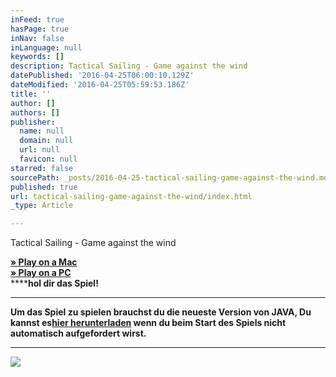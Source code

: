 ```yaml
---
inFeed: true
hasPage: true
inNav: false
inLanguage: null
keywords: []
description: Tactical Sailing - Game against the wind
datePublished: '2016-04-25T06:00:10.129Z'
dateModified: '2016-04-25T05:59:53.186Z'
title: ''
author: []
authors: []
publisher:
  name: null
  domain: null
  url: null
  favicon: null
starred: false
sourcePath: _posts/2016-04-25-tactical-sailing-game-against-the-wind.md
published: true
url: tactical-sailing-game-against-the-wind/index.html
_type: Article

---
```

Tactical Sailing - Game against the wind

****[» Play on a Mac][0]****  
****[» Play on a PC][1]****  
****__hol dir das Spiel!__  
****  
**Um das Spiel zu spielen brauchst du die neueste Version von JAVA, Du kannst es[hier herunterladen][2] wenn du beim Start des Spiels nicht automatisch aufgefordert wirst.**

****
![](https://the-grid-user-content.s3-us-west-2.amazonaws.com/3ff40e4b-97d5-409c-8c9e-0517da02d609.jpg)

[0]: http://www.tacticalsailing.de/fileadmin/user_upload/Version1_swdl/Mac_TS_Edition_Autenrieth_de_installer.dmg
[1]: http://www.tacticalsailing.de/fileadmin/user_upload/Version1_swdl/Win_TS_Edition_Autenrieth_de_setup.zip
[2]: https://www.java.com/de/download/